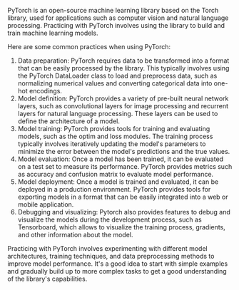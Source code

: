 PyTorch is an open-source machine learning library based on the Torch library, used for applications such as computer vision and natural language processing. Practicing with PyTorch involves using the library to build and train machine learning models.

Here are some common practices when using PyTorch:

1. Data preparation: PyTorch requires data to be transformed into a format that can be easily processed by the library. This typically involves using the PyTorch DataLoader class to load and preprocess data, such as normalizing numerical values and converting categorical data into one-hot encodings.
2. Model definition: PyTorch provides a variety of pre-built neural network layers, such as convolutional layers for image processing and recurrent layers for natural language processing. These layers can be used to define the architecture of a model.
3. Model training: PyTorch provides tools for training and evaluating models, such as the optim and loss modules. The training process typically involves iteratively updating the model's parameters to minimize the error between the model's predictions and the true values.
4. Model evaluation: Once a model has been trained, it can be evaluated on a test set to measure its performance. PyTorch provides metrics such as accuracy and confusion matrix to evaluate model performance.
5. Model deployment: Once a model is trained and evaluated, it can be deployed in a production environment. PyTorch provides tools for exporting models in a format that can be easily integrated into a web or mobile application.
6. Debugging and visualizing: Pytorch also provides features to debug and visualize the models during the development process, such as Tensorboard, which allows to visualize the training process, gradients, and other information about the model.


Practicing with PyTorch involves experimenting with different model architectures, training techniques, and data preprocessing methods to improve model performance. It's a good idea to start with simple examples and gradually build up to more complex tasks to get a good understanding of the library's capabilities.

